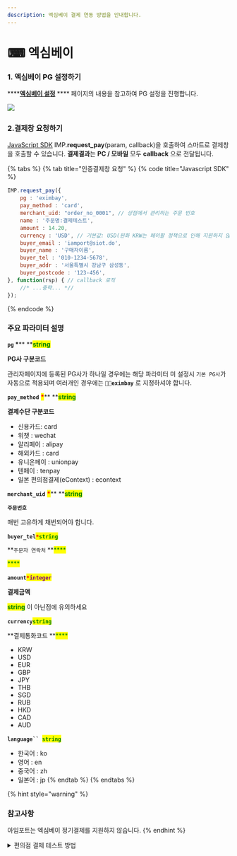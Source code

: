 ```yaml
---
description: 엑심베이 결제 연동 방법을 안내합니다.
---
```


# ⌨ 엑심베이

### 1. 엑심베이 PG 설정하기

****[**엑심베이 설정**](../../undefined/2.-pg/pg/undefined-11.md) **** 페이지의 내용을 참고하여 PG 설정을 진행합니다.

![](<../../.gitbook/assets/스크린샷 2022-06-03 오후 3.34.40.png>)

### 2.결제창 요청하기

[JavaScript SDK](../../sdk/javascript-sdk/) IMP.**request\_pay**(param, callback)을 호출하여 스마트로 결제창을 호출할 수 있습니다. **결제결과**는 **PC / 모바일** 모두 **callback** 으로 전달됩니다.&#x20;

{% tabs %}
{% tab title="인증결제창 요청" %}
{% code title="Javascript SDK" %}
```javascript
IMP.request_pay({
    pg : 'eximbay',
    pay_method : 'card',
    merchant_uid: "order_no_0001", // 상점에서 관리하는 주문 번호
    name : '주문명:결제테스트',
    amount : 14.20,
    currency : 'USD', // 기본값: USD(원화 KRW는 페이팔 정책으로 인해 지원하지 않음)
    buyer_email : 'iamport@siot.do',
    buyer_name : '구매자이름',
    buyer_tel : '010-1234-5678',
    buyer_addr : '서울특별시 강남구 삼성동',
    buyer_postcode : '123-456',
}, function(rsp) { // callback 로직
	//* ...중략... *//
});
```
{% endcode %}

####

### 주요 파라미터 설명

**`pg`  **<mark style="color:red;">**\***</mark>**  **<mark style="color:green;">**s**</mark><mark style="color:green;">**tring**</mark>

**PG사 구분코드**

관리자페이지에 등록된 PG사가 하나일 경우에는 해당 파라미터 미 설정시 `기본 PG사`가 자동으로 적용되며 여러개인 경우에는 **`eximbay`** 로 지정하셔야 합니다.



**`pay_method`** <mark style="color:red;">**\***</mark>** **<mark style="color:green;">**s**</mark><mark style="color:green;">**tring**</mark>

**결제수단 구분코드**

* 신용카드: card
* 위챗 : wechat  &#x20;
* 알리페이 : alipay  &#x20;
* 해외카드 : card  &#x20;
* 유니온페이 : unionpay  &#x20;
* 텐페이 : tenpay
* 일본 편의점결제(eContext) :  econtext



**`merchant_uid`** <mark style="color:red;">**\***</mark>** **<mark style="color:green;">**s**</mark><mark style="color:green;">**tring**</mark>

**`주문번호`**

매번 고유하게 채번되어야 합니다.



**`buyer_tel`**<mark style="color:red;">**`*`**</mark><mark style="color:green;">**`string`**</mark>

**`주문자 연락처` **<mark style="color:green;">****</mark>&#x20;

&#x20;<mark style="color:green;">****</mark>&#x20;

**`amount`**<mark style="color:red;">**`*`**</mark><mark style="color:purple;">**`integer`**</mark>

**결제금액**

<mark style="color:green;">**string**</mark> 이 아닌점에 유의하세요



**`currency`**<mark style="color:green;">**`string`**</mark>

**결제통화코드 **<mark style="color:green;">****</mark>&#x20;

* KRW    &#x20;
* USD    &#x20;
* EUR    &#x20;
* GBP     &#x20;
* JPY    &#x20;
* THB    &#x20;
* SGD    &#x20;
* RUB    &#x20;
* HKD    &#x20;
* CAD    &#x20;
* AUD



**`language`` `**<mark style="color:green;">**`string`**</mark>

* 한국어 : ko  &#x20;
* 영어 : en  &#x20;
* 중국어 : zh   &#x20;
* 일본어 : jp
{% endtab %}
{% endtabs %}

{% hint style="warning" %}
### 참고사항

아임포트는 엑심베이 정기결제를 지원하지 않습니다.
{% endhint %}

<details>

<summary>편의점 결제 테스트 방법</summary>

### **편의점결제 동작 방식**

한국의 가상계좌와 같이 결제창 내에서는 등록을 한 다음에 고객에게 이메일 / 문자로 전달되는 화면을 편의점 카운터에서 지불하며 처리합니다.

* 아임포트 내부에서는 pay\_method : vbank 로 기록됨
* Econtext 등록이 완료되었다는 콜백함수 및 웹훅 전송 (status : ready 상태 / vbank\_num 은 unknown 으로 고정)
* Econtext 로부터 입금확인이 되면 아임포트에서 엑심베이로부터 응답을 받아 status : paid 로 변경 후 결제완료처리에 대한 웹훅 전송

### **편의점결제 테스트 진행순서**

가상계좌와 같이 실제 고객이 입금한 결과를 테스트해야 하므로 아래와 같이 입금완료됨을 임의적으로 통지받아보실 수 있습니다**.**

1.엑심베이 테스트모드 ON상태에서 1번과 같이 결제창 진행

2\. 콜백 응답 중 pg\_tid 값을 별도로 메모 (아임포트 관리자콘솔 **** PG사승인번호 컬럼에서 확인 가능) ****&#x20;

3\. [http://test.econ.ne.jp/site/tuchi\_2/tuchi\_menu\_2.html](http://test.econ.ne.jp/site/tuchi\_2/tuchi\_menu\_2.html) 로 이동 후 계정 로그인 &#x20;

&#x20;  (아이디 : ectest / 비번 : #eg0810# ) ****&#x20;

4\. ShopID : 361301, orderID : 2번에서 확보한 PG사승인번호 입력 ****&#x20;

5\. 하단에 있는 **登録** 버튼 클릭 ****&#x20;

6\. 다음 페이지에서 한 번 더 **登録** 클릭 ****&#x20;

7\. 10분 후 결제상태가 status : **paid** 로 바뀌는지 확인 ( 이 때 입금에 대한 웹훅 발송됨 )

</details>
